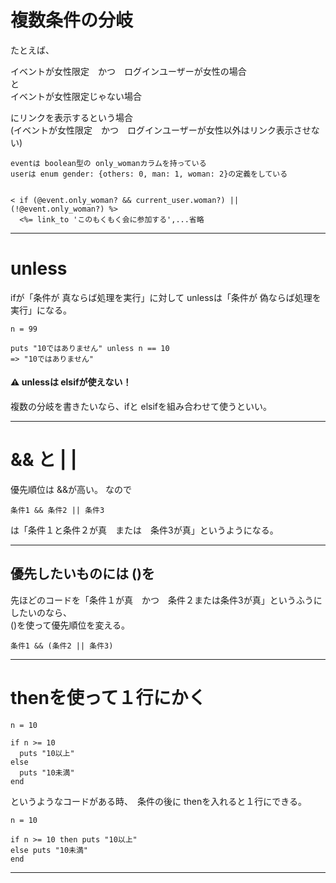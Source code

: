 # 複数条件の分岐
たとえば、　   
  
イベントが女性限定　かつ　ログインユーザーが女性の場合  
と  
イベントが女性限定じゃない場合  
  
にリンクを表示するという場合  
(イベントが女性限定　かつ　ログインユーザーが女性以外はリンク表示させない)

~~~
eventは boolean型の only_womanカラムを持っている
userは enum gender: {others: 0, man: 1, woman: 2}の定義をしている


< if (@event.only_woman? && current_user.woman?) || (!@event.only_woman?) %>
  <%= link_to 'このもくもく会に参加する',...省略
~~~
***

# unless
ifが「条件が 真ならば処理を実行」に対して
unlessは「条件が 偽ならば処理を実行」になる。
~~~
n = 99

puts "10ではありません" unless n == 10 
=> "10ではありません"
~~~
#### ⚠️ unlessは elsifが使えない！
複数の分岐を書きたいなら、ifと elsifを組み合わせて使うといい。
***

# && と | |
優先順位は &&が高い。 なので
~~~
条件1 && 条件2 || 条件3
~~~
は「条件１と条件２が真　または　条件3が真」というようになる。
***

##  優先したいものには ()を
先ほどのコードを「条件１が真　かつ　条件２または条件3が真」というふうにしたいのなら、  
()を使って優先順位を変える。
~~~
条件1 && (条件2 || 条件3)
~~~
***

# thenを使って１行にかく
~~~
n = 10

if n >= 10
  puts "10以上"
else
  puts "10未満"
end
~~~~
というようなコードがある時、　条件の後に thenを入れると１行にできる。
~~~
n = 10

if n >= 10 then puts "10以上"
else puts "10未満"
end
~~~
***

